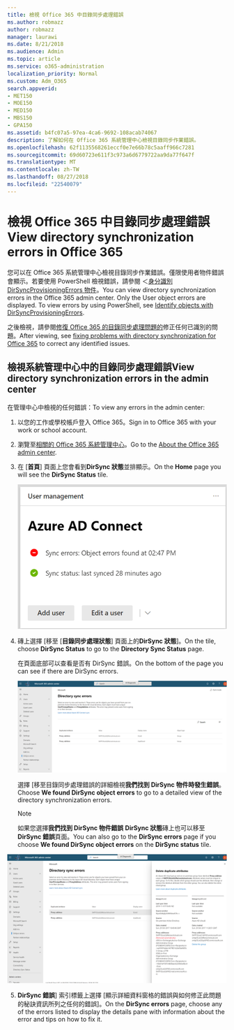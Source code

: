 ```yaml
---
title: 檢視 Office 365 中目錄同步處理錯誤
ms.author: robmazz
author: robmazz
manager: laurawi
ms.date: 8/21/2018
ms.audience: Admin
ms.topic: article
ms.service: o365-administration
localization_priority: Normal
ms.custom: Adm_O365
search.appverid:
- MET150
- MOE150
- MED150
- MBS150
- GPA150
ms.assetid: b4fc07a5-97ea-4ca6-9692-108acab74067
description: 了解如何在 Office 365 系統管理中心檢視目錄同步作業錯誤。
ms.openlocfilehash: 62f1135568261eccf0e7e66b78c5aaff966c7281
ms.sourcegitcommit: 69d60723e611f3c973a6d6779722aa9da77f647f
ms.translationtype: MT
ms.contentlocale: zh-TW
ms.lasthandoff: 08/27/2018
ms.locfileid: "22540079"
---
```

# <a name="view-directory-synchronization-errors-in-office-365"></a><span data-ttu-id="55283-103">檢視 Office 365 中目錄同步處理錯誤</span><span class="sxs-lookup"><span data-stu-id="55283-103">View directory synchronization errors in Office 365</span></span>

<span data-ttu-id="55283-p101">您可以在 Office 365 系統管理中心檢視目錄同步作業錯誤。僅限使用者物件錯誤會顯示。若要使用 PowerShell 檢視錯誤，請參閱 ＜[身分識別 DirSyncProvisioningErrors 物件](https://go.microsoft.com/fwlink/p/?LinkId=798300)。</span><span class="sxs-lookup"><span data-stu-id="55283-p101">You can view directory synchronization errors in the Office 365 admin center. Only the User object errors are displayed. To view errors by using PowerShell, see [Identify objects with DirSyncProvisioningErrors](https://go.microsoft.com/fwlink/p/?LinkId=798300).</span></span>

<span data-ttu-id="55283-107">之後檢視，請參閱[修復 Office 365 的目錄同步處理問題的](fix-problems-with-directory-synchronization.md)修正任何已識別的問題。</span><span class="sxs-lookup"><span data-stu-id="55283-107">After viewing, see [fixing problems with directory synchronization for Office 365](fix-problems-with-directory-synchronization.md) to correct any identified issues.</span></span>
  
## <a name="view-directory-synchronization-errors-in-the-admin-center"></a><span data-ttu-id="55283-108">檢視系統管理中心中的目錄同步處理錯誤</span><span class="sxs-lookup"><span data-stu-id="55283-108">View directory synchronization errors in the admin center</span></span>

<span data-ttu-id="55283-109">在管理中心中檢視的任何錯誤：</span><span class="sxs-lookup"><span data-stu-id="55283-109">To view any errors in the admin center:</span></span>
  
1. <span data-ttu-id="55283-110">以您的工作或學校帳戶登入 Office 365。</span><span class="sxs-lookup"><span data-stu-id="55283-110">Sign in to Office 365 with your work or school account.</span></span> 
    
2. <span data-ttu-id="55283-111">瀏覽至[相關的 Office 365 系統管理中心](https://support.office.com/article/758befc4-0888-4009-9f14-0d147402fd23)。</span><span class="sxs-lookup"><span data-stu-id="55283-111">Go to the [About the Office 365 admin center](https://support.office.com/article/758befc4-0888-4009-9f14-0d147402fd23).</span></span>
    
3. <span data-ttu-id="55283-112">在 [**首頁**] 頁面上您會看到**DirSync 狀態**並排顯示。</span><span class="sxs-lookup"><span data-stu-id="55283-112">On the **Home** page you will see the **DirSync Status** tile.</span></span> 
    
    ![DirSync 狀態磚 admin center preview](media/060006e9-de61-49d5-8979-e77cda198e71.png)
  
4. <span data-ttu-id="55283-114">磚上選擇 [移至 [**目錄同步處理狀態**] 頁面上的**DirSync 狀態**]。</span><span class="sxs-lookup"><span data-stu-id="55283-114">On the tile, choose **DirSync Status** to go to the **Directory Sync Status** page.</span></span> 
    
    <span data-ttu-id="55283-115">在頁面底部可以查看是否有 DirSync 錯誤。</span><span class="sxs-lookup"><span data-stu-id="55283-115">On the bottom of the page you can see if there are DirSync errors.</span></span>
    
    ![在 [目錄同步處理狀態] 頁面上您可以查看是否有 DirSync 物件時發生錯誤](media/882094a3-80d3-4aae-b90b-78b27047974c.png)
  
    <span data-ttu-id="55283-117">選擇 [移至目錄同步處理錯誤的詳細檢視**我們找到 DirSync 物件時發生錯誤**。</span><span class="sxs-lookup"><span data-stu-id="55283-117">Choose **We found DirSync object errors** to go to a detailed view of the directory synchronization errors.</span></span> 
    
    > [!NOTE]
    > <span data-ttu-id="55283-118">如果您選擇**我們找到 DirSync 物件錯誤** **DirSync 狀態**磚上也可以移至**DirSync 錯誤**頁面。</span><span class="sxs-lookup"><span data-stu-id="55283-118">You can also go to the **DirSync errors** page if you choose **We found DirSync object errors** on the **DirSync status** tile.</span></span> 
  
![DirSync 錯誤頁面](media/a6e302d4-6be7-4e3a-b4b5-81c5a2c02952.png)
  
5. <span data-ttu-id="55283-120">**DirSync 錯誤**] 索引標籤上選擇 [顯示詳細資料窗格的錯誤與如何修正此問題的秘訣資訊所列之任何的錯誤]。</span><span class="sxs-lookup"><span data-stu-id="55283-120">On the **DirSync errors** page, choose any of the errors listed to display the details pane with information about the error and tips on how to fix it.</span></span> 
